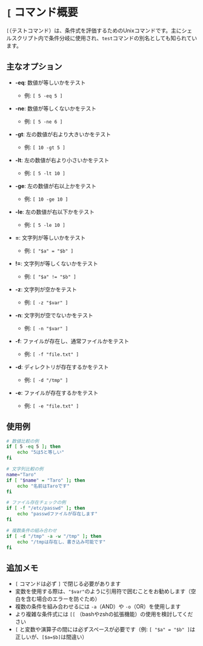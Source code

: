 # `[` コマンド概要

`[`（テストコマンド）は、条件式を評価するためのUnixコマンドです。主にシェルスクリプト内で条件分岐に使用され、`test`コマンドの別名としても知られています。

## 主なオプション

- **-eq**: 数値が等しいかをテスト
  - 例: `[ 5 -eq 5 ]`

- **-ne**: 数値が等しくないかをテスト
  - 例: `[ 5 -ne 6 ]`

- **-gt**: 左の数値が右より大きいかをテスト
  - 例: `[ 10 -gt 5 ]`

- **-lt**: 左の数値が右より小さいかをテスト
  - 例: `[ 5 -lt 10 ]`

- **-ge**: 左の数値が右以上かをテスト
  - 例: `[ 10 -ge 10 ]`

- **-le**: 左の数値が右以下かをテスト
  - 例: `[ 5 -le 10 ]`

- **=**: 文字列が等しいかをテスト
  - 例: `[ "$a" = "$b" ]`

- **!=**: 文字列が等しくないかをテスト
  - 例: `[ "$a" != "$b" ]`

- **-z**: 文字列が空かをテスト
  - 例: `[ -z "$var" ]`

- **-n**: 文字列が空でないかをテスト
  - 例: `[ -n "$var" ]`

- **-f**: ファイルが存在し、通常ファイルかをテスト
  - 例: `[ -f "file.txt" ]`

- **-d**: ディレクトリが存在するかをテスト
  - 例: `[ -d "/tmp" ]`

- **-e**: ファイルが存在するかをテスト
  - 例: `[ -e "file.txt" ]`

## 使用例

```bash
# 数値比較の例
if [ 5 -eq 5 ]; then
    echo "5は5と等しい"
fi

# 文字列比較の例
name="Taro"
if [ "$name" = "Taro" ]; then
    echo "名前はTaroです"
fi

# ファイル存在チェックの例
if [ -f "/etc/passwd" ]; then
    echo "passwdファイルが存在します"
fi

# 複数条件の組み合わせ
if [ -d "/tmp" -a -w "/tmp" ]; then
    echo "/tmpは存在し、書き込み可能です"
fi
```

## 追加メモ

- `[` コマンドは必ず `]` で閉じる必要があります
- 変数を使用する際は、`"$var"`のように引用符で囲むことをお勧めします（空白を含む場合のエラーを防ぐため）
- 複数の条件を組み合わせるには `-a`（AND）や `-o`（OR）を使用します
- より複雑な条件式には `[[` （bashやzshの拡張機能）の使用を検討してください
- `[` と変数や演算子の間には必ずスペースが必要です（例: `[ "$a" = "$b" ]`は正しいが、`[$a=$b]`は間違い）